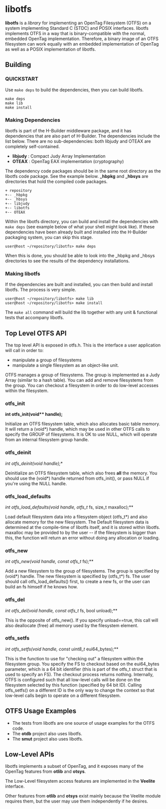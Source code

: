 # libotfs
**libotfs** is a _library_ for implementing an OpenTag Filesystem (OTFS) on a system implementing Standard C (STDC) and POSIX interfaces.  libotfs implements OTFS in a way that is binary-compatible with the normal, embedded OpenTag implementation.  Therefore, a binary image of an OTFS filesystem can work equally with an embedded implementation of OpenTag as well as a POSIX implementation of libotfs.

## Building

### QUICKSTART

Use `make deps` to build the dependencies, then you can build libotfs.

```
make deps
make lib
make install
```

### Making Dependencies

libotfs is part of the H-Builder middleware package, and it has dependencies that are also part of H-Builder.  The dependencies include the list below.  There are no sub-dependencies: both libjudy and OTEAX are completely self-contained.

* **libjudy** : Compact Judy Array Implementation
* **OTEAX** : OpenTag EAX implementation (cryptography)

The dependency code packages should be in the same root directory as the libotfs code package.  See the example below.  **_hbpkg** and **_hbsys** are directories that hold the compiled code packages.

```
+ repository
+-- _hbpkg
+-- _hbsys
+-- libjudy
+-- libotfs
+-- OTEAX
```

Within the libotfs directory, you can build and install the dependencies with `make deps` (see example below of what your shell might look like).  If these dependencies have been already built and installed into the H-Builder packaging system, you can skip this stage.

```
user@host ~/repository/libotfs> make deps
```
When this is done, you should be able to look into the \_hbpkg and \_hbsys directories to see the results of the dependency installations.

### Making libotfs

If the dependencies are built and installed, you can then build and install libotfs.  The process is very simple.

```
user@host ~/repository/libotfs> make lib
user@host ~/repository/libotfs> make install
```

The `make all` command will build the lib together with any unit & functional tests that accompany libotfs.

## Top Level OTFS API

The top level API is exposed in otfs.h.  This is the interface a user application will call in order to:

* manipulate a group of filesystems
* manipulate a single filesystem as an object-like unit.

OTFS manages a group of filesystems.  The group is implemented as a Judy Array (similar to a hash table).  You can add and remove filesystems from the group.  You can checkout a filesystem in order to do low-level accesses within the filesystem.

### otfs_init

**int otfs_init(void\*\* handle);**

Initialize an OTFS filesystem table, which also allocates basic table memory.  It will return a (void*) handle, which may be used in other OTFS calls to specify the GROUP of filesystems.  It is OK to use NULL, which will operate from an internal filesystem group handle.

### otfs_deinit

**int otfs_deinit(void* handle);**

Deinitialize an OTFS filesystem table, which also frees **all** the memory.  You should use the (void*) handle returned from otfs_init(), or pass NULL if you're using the NULL handle.

### otfs_load_defaults

**int otfs_load_defaults(void* handle, otfs_t* fs, size_t maxalloc);**

Load default filesystem data into a filesystem object (otfs_t*) and also allocate memory for the new filesystem.  The Default filesystem data is determined at the compile-time of libotfs itself, and it is stored within libotfs.  maxalloc may be provided to by the user -- if the filesystem is bigger than this, the function will return an error without doing any allocation or loading.

### otfs_new

**int otfs_new(void* handle, const otfs_t* fs);**

Add a new filesystem to the group of filesystems.  The group is specified by (void\*) handle.  The new filesystem is specified by (otfs_t\*) fs.  The user should call otfs_load_defaults() first, to create a new fs, or the user can build an fs himself if he knows how.

### otfs_del

**int otfs_del(void* handle, const otfs_t* fs, bool unload);**

This is the opposite of otfs_new().  If you specify unload==true, this call will also deallocate (free) all memory used by the filesystem element.

### otfs_setfs

**int otfs_setfs(void* handle, const uint8_t* eui64_bytes);**

This is the function to use for "checking out" a filesystem within the filesystem group.  You specify the FS to checkout based on the eui64_bytes parameter, which is a 64 bit identifier (this is part of the otfs_t struct that is used to specify an FS).  The checkout process returns nothing.  Internally, OTFS is configured such that all low-level calls will be done on the filesystem selected by this function (specified by 64 bit ID).  Calling otfs_setfs() on a different ID is the only way to change the context so that low-level calls begin to operate on a different filesystem.

## OTFS Usage Examples

* The tests from libotfs are one source of usage examples for the OTFS code.
* The **otdb** project also uses libotfs.
* The **smut** project also uses libotfs.

## Low-Level APIs

libotfs implements a subset of OpenTag, and it exposes many of the OpenTag features from **otlib** and **otsys**.  

The Low-Level filesystem access features are implemented in the  **Veelite** interface.

Other features from **otlib** and **otsys** exist mainly because the Veelite module requires them, but the user may use them independently if he desires.


